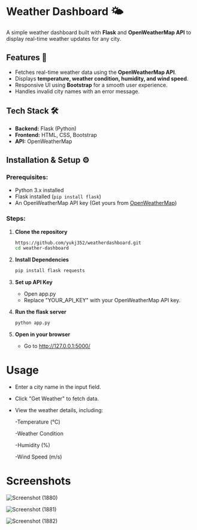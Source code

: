 # Weather Dashboard 🌤️

A simple weather dashboard built with **Flask** and **OpenWeatherMap API** to display real-time weather updates for any city.

## Features 🚀
- Fetches real-time weather data using the **OpenWeatherMap API**.
- Displays **temperature, weather condition, humidity, and wind speed**.
- Responsive UI using **Bootstrap** for a smooth user experience.
- Handles invalid city names with an error message.

## Tech Stack 🛠️
- **Backend:** Flask (Python)
- **Frontend:** HTML, CSS, Bootstrap
- **API:** OpenWeatherMap

## Installation & Setup ⚙️

### Prerequisites:
- Python 3.x installed
- Flask installed (`pip install flask`)
- An OpenWeatherMap API key (Get yours from [OpenWeatherMap](https://openweathermap.org/api))

### Steps:
1. **Clone the repository**
   ```sh  
   https://github.com/yukj352/weatherdashboard.git
   cd weather-dashboard
2. **Install Dependencies**
   ```sh 
   pip install flask requests
3. **Set up API Key**
   - Open app.py
   - Replace "YOUR_API_KEY" with your OpenWeatherMap API key.

4. **Run the flask server**
     ```sh
     python app.py
  
5. **Open in your browser**
   - Go to http://127.0.0.1:5000/

# Usage
- Enter a city name in the input field.
- Click "Get Weather" to fetch data.
- View the weather details, including:

  -Temperature (°C)

  -Weather Condition
  
  -Humidity (%)
  
  -Wind Speed (m/s)

# Screenshots

![Screenshot (1880)](https://github.com/user-attachments/assets/898b00d1-23e0-49f7-874c-8bb5e3e9f7d2)

![Screenshot (1881)](https://github.com/user-attachments/assets/e4c3ab66-9ebd-463d-88c1-7fbb3e1a9240)

![Screenshot (1882)](https://github.com/user-attachments/assets/916c367f-6de6-41d3-897e-722dd549e32c)





